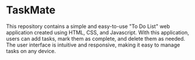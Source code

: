 # TaskMate
This repository contains a simple and easy-to-use "To Do List" web application created using HTML, CSS, and Javascript. With this application, users can add tasks, mark them as complete, and delete them as needed. The user interface is intuitive and responsive, making it easy to manage tasks on any device.
